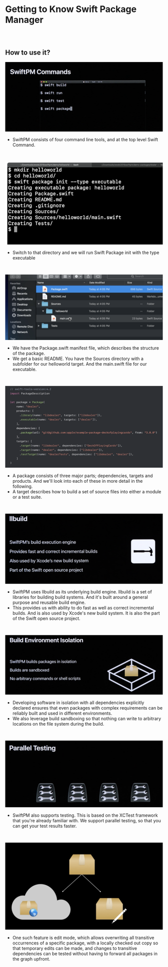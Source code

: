 # Getting to Know Swift Package Manager

<br/>

#

## How to use it?

![Untitled](Getting%20to%20Know%20Swift%20Package%20Manager%20e0d9f8f071004a4eb7d72826e4801379/Untitled.png)

- SwiftPM consists of four command line tools, and at the top level Swift Command.

<br/>

![Untitled](Getting%20to%20Know%20Swift%20Package%20Manager%20e0d9f8f071004a4eb7d72826e4801379/Untitled%201.png)

- Switch to that directory and we will run Swift Package init with the type executable

<br/>

![Untitled](Getting%20to%20Know%20Swift%20Package%20Manager%20e0d9f8f071004a4eb7d72826e4801379/Untitled%202.png)

- We have the Package.swift manifest file, which describes the structure of the package.
- We get a basic README. You have the Sources directory with a subfolder for our helloworld target. And the main.swift file for our executable.

<br/>

![Untitled](Getting%20to%20Know%20Swift%20Package%20Manager%20e0d9f8f071004a4eb7d72826e4801379/Untitled%203.png)

- A package consists of three major parts; dependencies, targets and products. And we'll look into each of these in more detail in the following.
- A target describes how to build a set of source files into either a module or a test suite.

<br/>

![Untitled](Getting%20to%20Know%20Swift%20Package%20Manager%20e0d9f8f071004a4eb7d72826e4801379/Untitled%204.png)

- SwiftPM uses llbuild as its underlying build engine. llbuild is a set of libraries for building build systems. And it's built around a general purpose and reusable build engine.
- This provides us with ability to do fast as well as correct incremental builds. And is also used by Xcode's new build system. It is also the part of the Swift open source project.

<br/>

![Untitled](Getting%20to%20Know%20Swift%20Package%20Manager%20e0d9f8f071004a4eb7d72826e4801379/Untitled%205.png)

- Developing software in isolation with all dependencies explicitly declared ensures that even packages with complex requirements can be reliably built and used in different environments.
- We also leverage build sandboxing so that nothing can write to arbitrary locations on the file system during the build.

<br/>

![Untitled](Getting%20to%20Know%20Swift%20Package%20Manager%20e0d9f8f071004a4eb7d72826e4801379/Untitled%206.png)

- SwiftPM also supports testing. This is based on the XCTest framework that you're already familiar with. We support parallel testing, so that you can get your test results faster.

<br/>

![Untitled](Getting%20to%20Know%20Swift%20Package%20Manager%20e0d9f8f071004a4eb7d72826e4801379/Untitled%207.png)

- One such feature is edit mode, which allows overwriting all transitive occurrences of a specific package, with a locally checked out copy so that temporary edits can be made, and changes to transitive dependencies can be tested without having to forward all packages in the graph upfront.